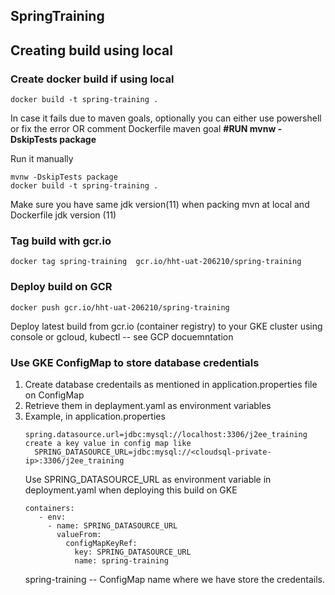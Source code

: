 ## SpringTraining


## Creating build using local

### Create docker build if using local 
```
docker build -t spring-training .
```

In case it fails due to maven goals, optionally you can either use powershell or fix the error
OR comment Dockerfile maven goal <b>#RUN mvnw -DskipTests package </b>

Run it manually
```
mvnw -DskipTests package
docker build -t spring-training .
```

Make sure you have same jdk version(11) when packing mvn at local and Dockerfile jdk version (11)
 
### Tag build with gcr.io
```
docker tag spring-training  gcr.io/hht-uat-206210/spring-training
```

### Deploy build on GCR
```
docker push gcr.io/hht-uat-206210/spring-training
```

Deploy latest build from gcr.io (container registry) to your GKE cluster using console or gcloud, kubectl -- see GCP docuemntation

### Use GKE ConfigMap to store database credentials
1. Create database credentails as mentioned in application.properties file on ConfigMap
2. Retrieve them in deplayment.yaml as environment variables
3. Example, in application.properties
     ```
     spring.datasource.url=jdbc:mysql://localhost:3306/j2ee_training
     create a key value in config map like 
       SPRING_DATASOURCE_URL=jdbc:mysql://<cloudsql-private-ip>:3306/j2ee_training
   ```
   Use SPRING_DATASOURCE_URL as environment variable in deployment.yaml when deploying this build on GKE
   ```
   containers:
      - env:
        - name: SPRING_DATASOURCE_URL
          valueFrom:
            configMapKeyRef:
              key: SPRING_DATASOURCE_URL
              name: spring-training
   ```
   spring-training -- ConfigMap name where we have store the credentails. 
   
   
  
